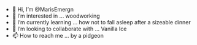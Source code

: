 - 👋 Hi, I’m @MarisEmergn
- 👀 I’m interested in ... woodworking
- 🌱 I’m currently learning ... how not to fall asleep after a sizeable dinner
- 💞️ I’m looking to collaborate with ... Vanilla Ice
- 📫 How to reach me ... by a pidgeon

<!---
MarisEmergn/MarisEmergn is a ✨ special ✨ repository because its `README.md` (this file) appears on your GitHub profile.
You can click the Preview link to take a look at your changes.
--->
